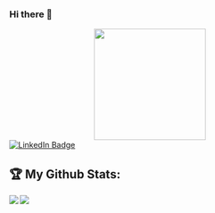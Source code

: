 ### Hi there 👋
<div id="header" align="center">
  <img src="https://media.giphy.com/media/qgQUggAC3Pfv687qPC/giphy.gif" width="200"/>
</div>

<div id="badges">
  <a href="https://www.linkedin.com/in/luel-hagos1/">
    <img src="https://img.shields.io/badge/LinkedIn-blue?style=for-the-badge&logo=linkedin&logoColor=white" alt="LinkedIn Badge"/>
  </a>
</div>

<img src="https://komarev.com/ghpvc/?username=luelhagos&style=flat-square&color=blue" alt=""/>

## :trophy: My Github Stats:

<div>
<a href="https://github-readme-stats.vercel.app/api?username=luelhagos&count_private=true&show_icons=true&theme=tokyonight">
  <img  align="left" src="https://github-readme-stats.vercel.app/api?username=luelhagos&count_private=true&show_icons=true&theme=tokyonight" />
</a>
<a href="https://github-readme-stats.vercel.app/api/top-langs/?username=luelhagos&hide=php&theme=tokyonight">
  <img align="left" src="https://github-readme-stats.vercel.app/api/top-langs/?username=luelhagos&hide=php&theme=tokyonight" />
</a>
</div>

<!--
**luelhagos/luelhagos** is a ✨ _special_ ✨ repository because its `README.md` (this file) appears on your GitHub profile.

Here are some ideas to get you started:

- 🔭 I’m currently working on ...
- 🌱 I’m currently learning ...
- 👯 I’m looking to collaborate on ...
- 🤔 I’m looking for help with ...
- 💬 Ask me about ...
- 📫 How to reach me: ...
- 😄 Pronouns: ...
- ⚡ Fun fact: ...
-->
